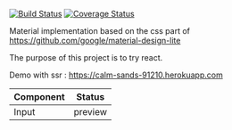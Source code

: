[![Build Status](https://travis-ci.org/sebastienva/materiel.svg?branch=master)](https://travis-ci.org/sebastienva/materiel)
[![Coverage Status](https://coveralls.io/repos/github/sebastienva/materiel/badge.svg?branch=master)](https://coveralls.io/github/sebastienva/materiel?branch=master)

Material implementation based on the css part of https://github.com/google/material-design-lite

The purpose of this project is to try react.

Demo with ssr : https://calm-sands-91210.herokuapp.com


| Component | Status  | 
|-----------|---------|
| Input     | preview |  
